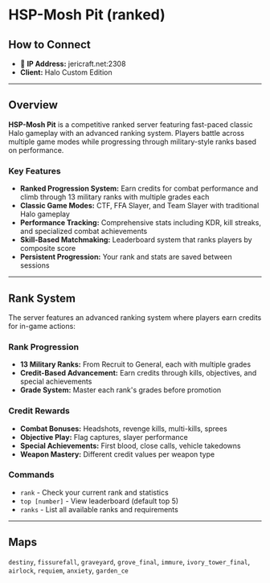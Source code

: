# HSP-Mosh Pit (ranked)

## How to Connect

* 🔗 **IP Address:** jericraft.net:2308
* **Client:** Halo Custom Edition

---

## Overview

**HSP-Mosh Pit** is a competitive ranked server featuring fast-paced classic Halo gameplay with an advanced ranking
system. Players battle across multiple game modes while progressing through military-style ranks based on performance.

### Key Features

- **Ranked Progression System:** Earn credits for combat performance and climb through 13 military ranks with multiple
  grades each
- **Classic Game Modes:** CTF, FFA Slayer, and Team Slayer with traditional Halo gameplay
- **Performance Tracking:** Comprehensive stats including KDR, kill streaks, and specialized combat achievements
- **Skill-Based Matchmaking:** Leaderboard system that ranks players by composite score
- **Persistent Progression:** Your rank and stats are saved between sessions

---

## Rank System

The server features an advanced ranking system where players earn credits for in-game actions:

### Rank Progression

- **13 Military Ranks:** From Recruit to General, each with multiple grades
- **Credit-Based Advancement:** Earn credits through kills, objectives, and special achievements
- **Grade System:** Master each rank's grades before promotion

### Credit Rewards

- **Combat Bonuses:** Headshots, revenge kills, multi-kills, sprees
- **Objective Play:** Flag captures, slayer performance
- **Special Achievements:** First blood, close calls, vehicle takedowns
- **Weapon Mastery:** Different credit values per weapon type

### Commands

- `rank` - Check your current rank and statistics
- `top [number]` - View leaderboard (default top 5)
- `ranks` - List all available ranks and requirements

---

## Maps

`destiny`, `fissurefall`, `graveyard`, `grove_final`,
`immure`, `ivory_tower_final`, `airlock`, `requiem`, `anxiety`, `garden_ce`